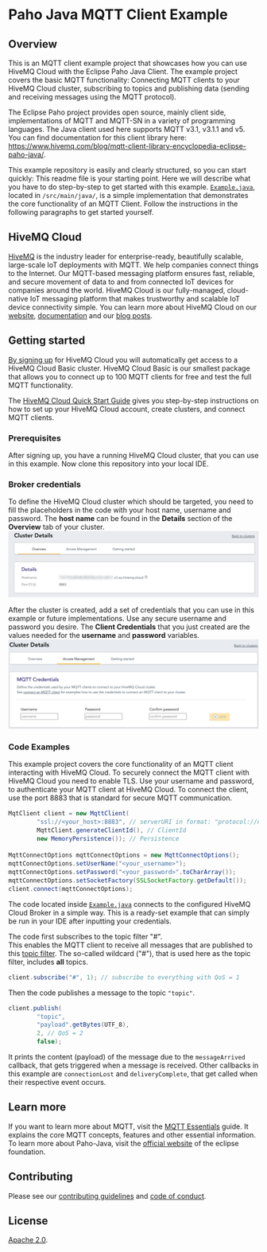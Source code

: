 # Paho Java MQTT Client Example

## Overview
This is an MQTT client example project that showcases how you can use HiveMQ Cloud with the Eclipse Paho Java Client. The example project covers the basic MQTT functionality: Connecting MQTT clients to your HiveMQ Cloud cluster, subscribing to topics and publishing data (sending and receiving messages using the MQTT protocol).

The Eclipse Paho project provides open source, mainly client side, implementations of MQTT and MQTT-SN in a variety of programming languages.
The Java client used here supports MQTT v3.1, v3.1.1 and v5.
You can find documentation for this client library here: https://www.hivemq.com/blog/mqtt-client-library-encyclopedia-eclipse-paho-java/.

This example repository is easily and clearly structured, so you can start quickly:
This readme file is your starting point. Here we will describe what you have to do step-by-step to get started with this example.
[``Example.java``](/src/main/java/Example.java), located in ``/src/main/java/``, is a simple implementation that demonstrates the core functionality of an MQTT Client.
Follow the instructions in the following paragraphs to get started yourself.

## HiveMQ Cloud
[HiveMQ](https://www.hivemq.com/) is the industry leader for enterprise-ready, beautifully scalable, large-scale IoT deployments with MQTT. We help companies connect things to the Internet. Our MQTT-based messaging platform ensures fast, reliable, and secure movement of data to and from connected IoT devices for companies around the world. HiveMQ Cloud is our fully-managed, cloud-native IoT messaging platform that makes trustworthy and scalable IoT device connectivity simple. You can learn more about HiveMQ Cloud on our [website](https://www.hivemq.com/mqtt-cloud-broker/), [documentation](https://www.hivemq.com/docs/hivemq-cloud/introduction.html)  and our [blog posts](https://www.hivemq.com/tags/cloud/).

## Getting started
[By signing up](https://console.hivemq.cloud) for HiveMQ Cloud you will automatically get access to a HiveMQ Cloud Basic cluster. HiveMQ Cloud Basic is our smallest package that allows you to connect up to 100 MQTT clients for free and test the full MQTT functionality. 

The [HiveMQ Cloud Quick Start Guide](https://www.hivemq.com/docs/hivemq-cloud/introduction.html#guide) gives you step-by-step instructions on how to set up your HiveMQ Cloud account, create clusters, and connect MQTT clients.


### Prerequisites 
After signing up, you have a running HiveMQ Cloud cluster, that you can use in this example.
Now clone this repository into your local IDE.

### Broker credentials
To define the HiveMQ Cloud cluster which should be targeted, you need to fill the placeholders in the code with your host name, username and password.
The <b>host name</b> can be found in the <b>Details</b> section of the <b>Overview</b> tab of your cluster.
![cluster overview](/img/hivemq-cloud-cluster-overview.png)

After the cluster is created, add a set of credentials that you can use in this example or future implementations.
Use any secure username and password you desire.
The <b>Client Credentials</b> that you just created are the values needed for the <b>username</b> and <b>password</b> variables.
![credentials](/img/hivemq-cloud-credentials.png)

### Code Examples
This example project covers the core functionality of an MQTT client interacting with HiveMQ Cloud.
To securely connect the MQTT client with HiveMQ Cloud you need to enable TLS.
Use your username and password, to authenticate your MQTT client at HiveMQ Cloud.
To connect the client, use the port 8883 that is standard for secure MQTT communication. 

```java
MqtClient client = new MqttClient(
        "ssl://<your_host>:8883", // serverURI in format: "protocol://name:port"
        MqttClient.generateClientId(), // ClientId
        new MemoryPersistence()); // Persistence

MqttConnectOptions mqttConnectOptions = new MqttConnectOptions();
mqttConnectOptions.setUserName("<your_username>");
mqttConnectOptions.setPassword("<your_password>".toCharArray());
mqttConnectOptions.setSocketFactory(SSLSocketFactory.getDefault());
client.connect(mqttConnectOptions);
```

The code located inside [``Example.java``](/src/main/java/Example.java) connects to the configured HiveMQ Cloud Broker in a simple way. 
This is a ready-set example that can simply be run in your IDE after inputting your credentials.

The code first subscribes to the topic filter "#".  
This enables the MQTT client to receive all messages that are published to this [topic filter](https://www.hivemq.com/blog/mqtt-essentials-part-5-mqtt-topics-best-practices/).
The so-called wildcard ("#"), that is used here as the topic filter, includes <b>all</b> topics.
```java
client.subscribe("#", 1); // subscribe to everything with QoS = 1
```
Then the code publishes a message to the topic ``"topic"``.
```java
client.publish(
        "topic",
        "payload".getBytes(UTF_8),
        2, // QoS = 2
        false);
```
It prints the content (payload) of the message due to the ``messageArrived`` callback, that gets triggered when a message is received.
Other callbacks in this example are ``connectionLost`` and ``deliveryComplete``, that get called when their respective event occurs.

## Learn more
If you want to learn more about MQTT, visit the [MQTT Essentials](https://www.hivemq.com/mqtt-essentials/) guide. 
It explains the core MQTT concepts, features and other essential information.
To learn more about Paho-Java, visit the [official website](https://www.eclipse.org/paho/index.php?page=clients/java/index.php) of the eclipse foundation.

## Contributing

Please see our [contributing guidelines](./CONTRIBUTING.adoc) and [code of conduct](./code-of-conduct.md).

## License

[Apache 2.0](./LICENSE).

